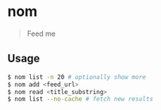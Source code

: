 # nom
> Feed me

## Usage
```sh
$ nom list -n 20 # optionally show more
$ nom add <feed_url> 
$ nom read <title_substring> 
$ nom list --no-cache # fetch new results
```
